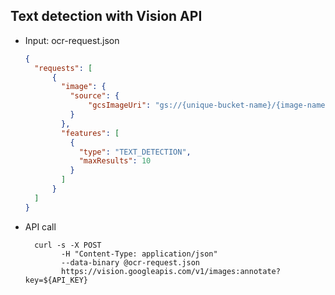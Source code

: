 ## Text detection with Vision API


- Input: ocr-request.json
  ```json
  {
    "requests": [
        {
          "image": {
            "source": {
                "gcsImageUri": "gs://{unique-bucket-name}/{image-name}"
            }
          },
          "features": [
            {
              "type": "TEXT_DETECTION",
              "maxResults": 10
            }
          ]
        }
    ]
  }

  ```
  
- API call
  ```
    curl -s -X POST 
          -H "Content-Type: application/json" 
          --data-binary @ocr-request.json 
          https://vision.googleapis.com/v1/images:annotate?key=${API_KEY}
  ```
  
